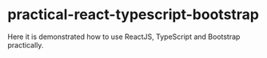 # practical-react-typescript-bootstrap
Here it is demonstrated how to use ReactJS, TypeScript and Bootstrap practically.

